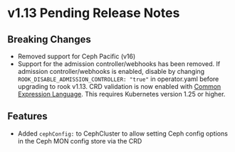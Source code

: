 # v1.13 Pending Release Notes

## Breaking Changes

- Removed support for Ceph Pacific (v16)
- Support for the admission controller/webhooks has been removed. If admission controller/webhooks is enabled, disable by changing
`ROOK_DISABLE_ADMISSION_CONTROLLER: "true"` in operator.yaml before upgrading to rook v1.13. CRD validation is now enabled with [Common Expression Language](https://kubernetes.io/docs/reference/using-api/cel/). This requires Kubernetes version 1.25 or higher.

## Features

- Added `cephConfig:` to CephCluster to allow setting Ceph config options in the Ceph MON config store via the CRD
